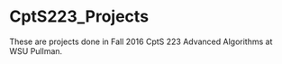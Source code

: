 # CptS223_Projects

These are projects done in Fall 2016 CptS 223 Advanced Algorithms at WSU Pullman.

